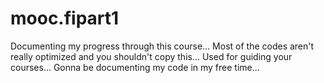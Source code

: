 # mooc.fipart1
Documenting my progress through this course...
Most of the codes aren't really optimized and you shouldn't copy this...
Used for guiding your courses...
Gonna be documenting my code in my free time...
